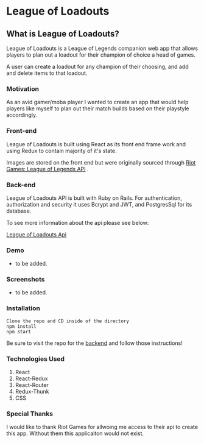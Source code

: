 # League of Loadouts

## What is League of Loadouts? 
League of Loadouts is a League of Legends companion web app that allows players to plan out a loadout for their champion of choice  a head of games.

A user can create a loadout for any champion of their choosing, and add and delete items to that loadout.

### Motivation

As an avid gamer/moba player I wanted to create an app that would help players like myself to plan out their match builds based on their playstyle accordingly.

### Front-end

League of Loadouts is built using React as its front end frame work and using Redux to contain majority of it's state.

Images are stored on the front end but were originally sourced through [Riot Games: League of Legends API](https://developer.riotgames.com/) . 


### Back-end

League of Loadouts API is built with Ruby on Rails.  For authentication, authorization and security it uses Bcrypt and JWT, and PostgresSql for its database.

To see more information about the api please see below:

[League of Loadouts Api](https://github.com/kmarks2013/league-of-loadouts-api)


### Demo

- to be added.

### Screenshots

- to be added.


### Installation

    Clone the repo and CD inside of the directory
    npm install
    npm start

Be sure to visit the repo for the [backend](https://github.com/kmarks2013/league-of-loadouts-api) and follow those instructions!

### Technologies Used

1. React
2. React-Redux
3. React-Router
4. Redux-Thunk
5. CSS

### Special Thanks

I would like to thank Riot Games for allwoing me access to their api to create this app. Without them this applicaiton would not exist. 